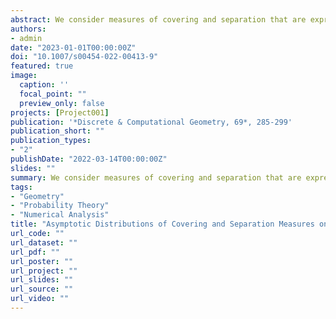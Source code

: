 ```yaml
---
abstract: We consider measures of covering and separation that are expressed through maxima and minima of distances between points of an hypersphere. We investigate the behavior of these measures when applied to a sample of independent and uniformly distributed points. In particular, we derive their asymptotic distributions when the number of points diverges. These results can be useful as a benchmark against which deterministic point sets can be evaluated. Whenever possible, we supplement the rigorous derivation of these limiting distributions with some heuristic reasonings based on extreme value theory. As a by-product, we provide a proof for a conjecture on the hole radius associated to a facet of the convex hull of points distributed on the hypersphere.
authors:
- admin
date: "2023-01-01T00:00:00Z"
doi: "10.1007/s00454-022-00413-9"
featured: true
image:
  caption: ''
  focal_point: ""
  preview_only: false
projects: [Project001]
publication: '*Discrete & Computational Geometry, 69*, 285-299'
publication_short: ""
publication_types:
- "2"
publishDate: "2022-03-14T00:00:00Z"
slides: ""
summary: We consider measures of covering and separation that are expressed through maxima and minima of distances between points of an hypersphere. We investigate the behavior of these measures when applied to a sample of independent and uniformly distributed points. In particular, we derive their asymptotic distributions when the number of points diverges. These results can be useful as a benchmark against which deterministic point sets can be evaluated. Whenever possible, we supplement the rigorous derivation of these limiting distributions with some heuristic reasonings based on extreme value theory. As a by-product, we provide a proof for a conjecture on the hole radius associated to a facet of the convex hull of points distributed on the hypersphere.
tags:
- "Geometry"
- "Probability Theory"
- "Numerical Analysis"
title: "Asymptotic Distributions of Covering and Separation Measures on the Hypersphere"
url_code: ""
url_dataset: ""
url_pdf: ""
url_poster: ""
url_project: ""
url_slides: ""
url_source: ""
url_video: ""
---
```



<script type="text/javascript" src="//cdn.plu.mx/widget-details.js"></script>
<a href="https://plu.mx/plum/a/?doi=10.1007/s00454-022-00413-9" class="plumx-details"></a>
